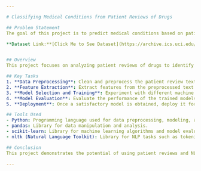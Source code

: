 ```yaml
---

# Classifying Medical Conditions from Patient Reviews of Drugs

## Problem Statement
The goal of this project is to predict medical conditions based on patient reviews of drugs. Leveraging natural language processing (NLP) techniques and machine learning algorithms, the aim is to develop a model that can accurately classify medical conditions from the content of patient reviews.

**Dataset Link:**[Click Me to See Dataset](https://archive.ics.uci.edu/dataset/462/drug+review+dataset+drugs+com)


## Overview
This project focuses on analyzing patient reviews of drugs to identify the medical conditions mentioned in the reviews. By preprocessing the review text, extracting relevant features, and training machine learning models, we aim to predict the associated medical conditions. This approach can provide valuable insights into the effectiveness and safety of drugs for different medical conditions.

## Key Tasks
1. **Data Preprocessing**: Clean and preprocess the patient review text to remove noise and irrelevant information.
2. **Feature Extraction**: Extract features from the preprocessed text data using techniques such as TF-IDF vectorization or word embeddings.
3. **Model Selection and Training**: Experiment with different machine learning algorithms (e.g., Naive Bayes, Logistic Regression, SVM) to build a classifier for predicting medical conditions.
4. **Model Evaluation**: Evaluate the performance of the trained models using appropriate metrics (e.g., accuracy, precision, recall) on a test dataset.
5. **Deployment**: Once a satisfactory model is obtained, deploy it for practical use, such as predicting medical conditions from new patient reviews.

## Tools Used
- Python: Programming language used for data preprocessing, modeling, and evaluation.
- pandas: Library for data manipulation and analysis.
- scikit-learn: Library for machine learning algorithms and model evaluation.
- nltk (Natural Language Toolkit): Library for NLP tasks such as tokenization and lemmatization.

## Conclusion
This project demonstrates the potential of using patient reviews and NLP techniques to predict medical conditions associated with specific drugs. By accurately identifying the medical conditions described in patient feedback, healthcare providers can gain valuable insights into the effectiveness and safety of drugs, ultimately leading to improved patient care and treatment outcomes.

---
```


